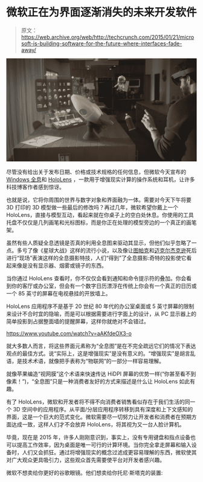# 微软正在为界面逐渐消失的未来开发软件

> 原文：<https://web.archive.org/web/http://techcrunch.com/2015/01/21/microsoft-is-building-software-for-the-future-where-interfaces-fade-away/>

![2015-01-21_1043](img/769238af7dd67040ba47984ab571ce5c.png)

尽管没有给出关于发布日期、价格或技术规格的任何信息，但微软今天宣布的 [Windows 全息](https://web.archive.org/web/20230326045826/https://techcrunch.com/2015/01/21/microsoft-reveals-windows-holographic-an-augmented-reality-user-interface-for-the-world/)和 [HoloLens](https://web.archive.org/web/20230326045826/https://techcrunch.com/2015/01/21/microsoft-hololens/) ，一款用于增强现实计算的操作系统和耳机，让许多科技博客作者感到惊讶。

也就是说，它将你周围的世界与数字对象和界面融为一体。需要对今天下午将要 3D 打印的 3D 模型做一些最后的修改吗？再过几年，微软希望你戴上一个 HoloLens，直接与模型互动，看起来就在你桌子上的空白处休息。你使用的工具托盘不仅仅是几列画笔和光标图标，而是你正在处理的模型旁边的一个真正的画笔架。

虽然有些人质疑全息透镜是否真的利用全息图来驱动其显示，但他们似乎忽略了一点。多亏了像《星球大战》这样的流行小说，以及像让[图帕克](https://web.archive.org/web/20230326045826/https://www.youtube.com/watch?v=TGbrFmPBV0Y)和[迈克尔杰克逊](https://web.archive.org/web/20230326045826/https://www.youtube.com/watch?v=jDRTghGZ7XU)死后进行“现场”表演这样的全息摄影特技，人们“得到”了全息摄影:奇特的投影使它看起来像是没有显示器、烟雾或镜子的东西。

当你通过 HoloLens 查看时，你不仅仅会看到通知和命令提示符的叠加。你会看到你的客厅或办公室，但会有一个数字日历漂浮在传统上你会有一个真正的日历或一个 85 英寸的屏幕在电视悬挂的开放墙上。

HoloLens 应用程序不是基于 20 世纪 80 年代的办公室桌面或 5 英寸屏幕的限制来设计不合时宜的隐喻，而是可以根据需要进行字面上的设计，从 PC 显示器上的简单投影到占据整面墙的提醒屏幕，这样你就绝对不会错过。

https://www.youtube.com/watch?v=aAKfdeOX3-o

就大多数人而言，将这些界面元素称为“全息图”是在不完全疏远它们的情况下表达观点的最佳方式。说“实际上，这是增强现实”是没有意义的。“增强现实”是胡言乱语，是技术术语，就像把手表称为“物联网”的一部分一样容易理解。

就像苹果编造“视网膜”这个术语来快速传达 HiDPI 屏幕的优势一样(“你甚至看不到像素！”)，“全息图”只是一种消费者友好的方式来描述是什么让 HoloLens 如此有趣。

有了 HoloLens，微软和开发者将不得不向消费者销售看似存在于我们生活的同一个 3D 空间中的应用程序。从平面/分层应用程序转移到具有深度和上下文感知的界面，这是一个巨大的范式变化。微软需要尽一切努力让开发者和消费者在预期方面达成一致，这样人们才不会放弃 HoloLens，将其视为又一台人脸计算机。

毕竟，现在是 2015 年，许多人刚刚意识到，事实上，没有专用键盘和指点设备也可以提高工作效率，因为桌面是唯一可行的计算环境。当你完全拿走屏幕和输入设备时，人们又会抓狂。通过将增强现实的概念过滤成更容易理解的东西，微软使其对广大观众更具吸引力，这些观众首先需要使平台对开发者感兴趣。

微软不想卖给你更好的谷歌眼镜。他们想卖给你托尼·斯塔克的装置: